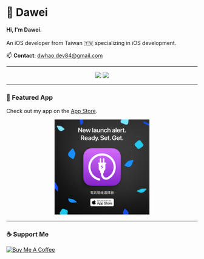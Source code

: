 #  Dawei
#### Hi, I'm Dawei.
An iOS developer from Taiwan 🇹🇼 specializing in iOS development.

📫 **Contact**: [dwhao.dev84@gmail.com](mailto:dwhao.dev84@gmail.com)

---

<div align="center">
  <img height="180em" src="https://github-readme-stats.vercel.app/api?username=dwhao84&show_icons=true&theme=radical" />
  <img height="180em" src="https://github-readme-stats.vercel.app/api/top-langs/?username=dwhao84&layout=compact&theme=radical" />
</div>

---

### 📱 Featured App
Check out my app on the [App Store](https://apple.co/4dhR7vf).

<p align="center">
  <a href="https://apple.co/4dhR7vf" target="_blank">
    <img src="https://github.com/dwhao84/dwhao84/blob/93d7a51e94c0ff0a92cb3a04dd972931d8ff8a76/%E9%9B%BB%E6%B0%A3%E7%AE%A1%E7%B7%9A%E9%81%B8%E6%93%87%E5%99%A8-1080x1080-EN.png" width="250" height="250"/>
  </a>
</p>

---

### ☕ Support Me
<a href="https://www.buymeacoffee.com/Dawei_dev84" target="_blank">
  <img src="https://cdn.buymeacoffee.com/buttons/v2/default-violet.png" alt="Buy Me A Coffee" style="height: 45px;width: 165px;">
</a>
